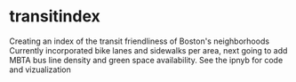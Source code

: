 # transitindex
Creating an index of the transit friendliness of Boston's neighborhoods
Currently incorporated bike lanes and sidewalks per area, next going to add MBTA bus line density and green space availability. 
See the ipnyb for code and vizualization 
